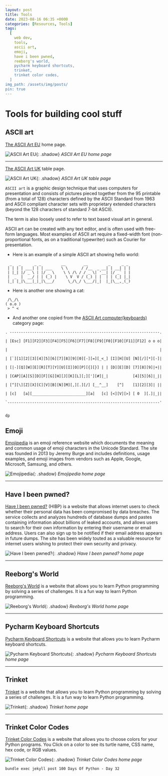 ```yaml
---
layout: post
title: Tools
date: 2023-08-16 06:35 +0000
categories: [Resources, Tools]
tags:
  [
    web dev,
    tools,
    ascii art,
    emoji,
    have i been pwned,
    reeborg's world,
    pycharm keyboard shortcuts,
    trinket,
    trinket color codes,
  ]
img_path: /assets/img/posts/
pin: true
---
```


# Tools for building cool stuff

## ASCII art

<a href="https://www.asciiart.eu/" target="_blank">The ASCII Art EU</a> home page.

![ASCII Art EU](ascii-eu.png){: .shadow}
_ASCII Art EU home page_

---

<a href="https://www.ascii.co.uk/art" target="_blank">The ASCII Art UK</a> table page.

![ASCII Art UK](ascii-uk.png){: .shadow}
_ASCII Art UK table page_

`ASCII art` is a graphic design technique that uses computers for presentation and consists of pictures pieced together from the 95 printable (from a total of 128) characters defined by the ASCII Standard from 1963 and ASCII compliant character sets with proprietary extended characters (beyond the 128 characters of standard 7-bit ASCII).

The term is also loosely used to refer to text based visual art in general.

ASCII art can be created with any text editor, and is often used with free-form languages.
Most examples of ASCII art require a fixed-width font (non-proportional fonts, as on a traditional typewriter) such as Courier for presentation.

- Here is an example of a simple ASCII art showing hello world:

```
  _   _      _ _         __        __         _     _ _
 | | | | ___| | | ___    \ \      / /__  _ __| | __| | |
 | |_| |/ _ \ | |/ _ \    \ \ /\ / / _ \| '__| |/ _` | |
 |  _  |  __/ | | (_) |    \ V  V / (_) | |  | | (_| |_|
 |_| |_|\___|_|_|\___/      \_/\_/ \___/|_|  |_|\__,_(_)
```

- Here is another one showing a cat:

```
 /\_/\
( o.o )
 > ^ <
```

- And another one copied from the <a href="https://www.asciiart.eu/computers/keyboards" target="_blank">ASCII Art computer(keyboards)</a> category page:

```
. -------------------------------------------------------------------.

| [Esc] [F1][F2][F3][F4][F5][F6][F7][F8][F9][F0][F10][F11][F12] o o o|

|                                                                    |

| [`][1][2][3][4][5][6][7][8][9][0][-][=][_<_] [I][H][U] [N][/][*][-]|

| [|-][Q][W][E][R][T][Y][U][I][O][P][{][}] | | [D][E][D] [7][8][9]|+||

| [CAP][A][S][D][F][G][H][J][K][L][;]['][#]|_|           [4][5][6]|_||

| [^][\][Z][X][C][V][B][N][M][,][.][/] [__^__]    [^]    [1][2][3]| ||

| [c]   [a][________________________][a]   [c] [<][V][>] [ 0  ][.]|_||

`--------------------------------------------------------------------'

                                                                          dp
```

## Emoji

<a href="https://emojipedia.org/" target="_blank">Emojipedia</a> is an emoji reference website which documents the meaning and common usage of emoji characters in the Unicode Standard. The site was founded in 2013 by Jeremy Burge and includes definitions, usage examples, and emoji images from vendors such as Apple, Google, Microsoft, Samsung, and others.

![Emojipedia](emojipedia.png){: .shadow}
_Emojipedia home page_

---

## Have I been pwned?

<a href="https://haveibeenpwned.com/" target="_blank">Have I been pwned?</a> (HIBP) is a website that allows internet users to check whether their personal data has been compromised by data breaches. The service collects and analyzes hundreds of database dumps and pastes containing information about billions of leaked accounts, and allows users to search for their own information by entering their username or email address. Users can also sign up to be notified if their email address appears in future dumps. The site has been widely touted as a valuable resource for internet users wishing to protect their own security and privacy.

![Have I been pwned?](haveibeenpwned.png){: .shadow}
_Have I been pwned? home page_

---

## Reeborg's World

<a href="https://reeborg.ca/reeborg.html?lang=en&mode=python&menu=worlds%2Fmenus%2Freeborg_intro_en.json&name=Alone&url=worlds%2Ftutorial_en%2Falone.json#" target="_blank">Reeborg's World</a> is a website that allows you to learn Python programming by solving a series of challenges. It is a fun way to learn Python programming.

![Reeborg's World](reeborgs-world.png){: .shadow}
_Reeborg's World home page_

---

## Pycharm Keyboard Shortcuts

<a href="https://www.jetbrains.com/help/pycharm/mastering-keyboard-shortcuts.html" target="_blank">Pycharm Keyboard Shortcuts</a> is a website that allows you to learn Pycharm keyboard shortcuts.

![Pycharm Keyboard Shortcuts](pycharm.png){: .shadow}
_Pycharm Keyboard Shortcuts home page_

---

## Trinket

<a href="https://trinket.io/" target="_blank">Trinket</a> is a website that allows you to learn Python programming by solving a series of challenges. It is a fun way to learn Python programming.

![Trinket](trinket-home.png){: .shadow}
_Trinket home page_

---

## Trinket Color Codes

<a href="https://trinket.io/docs/colors" target="_blank">Trinket Color Codes</a> is a website that allows you to choose colors for your Python programs. You Click on a color to see its turtle name, CSS name, hex code, or RGB values.

![Trinket Color Codes](trinket.png){: .shadow}
_Trinket Color Codes home page_

`bundle exec jekyll post 100 Days Of Python - Day 32`
